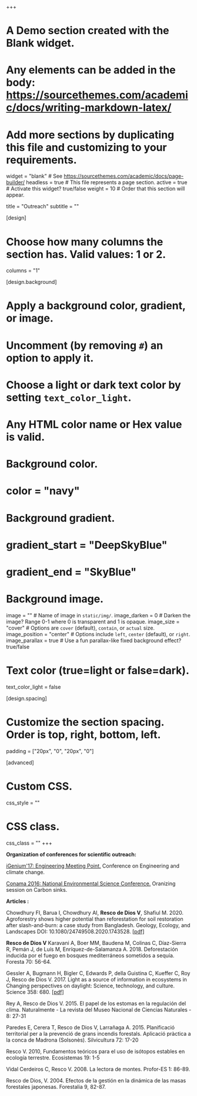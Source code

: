 +++
# A Demo section created with the Blank widget.
# Any elements can be added in the body: https://sourcethemes.com/academic/docs/writing-markdown-latex/
# Add more sections by duplicating this file and customizing to your requirements.

widget = "blank"  # See https://sourcethemes.com/academic/docs/page-builder/
headless = true  # This file represents a page section.
active = true  # Activate this widget? true/false
weight = 10  # Order that this section will appear.

title = "Outreach"
subtitle = ""

[design]
  # Choose how many columns the section has. Valid values: 1 or 2.
  columns = "1"

[design.background]
  # Apply a background color, gradient, or image.
  #   Uncomment (by removing `#`) an option to apply it.
  #   Choose a light or dark text color by setting `text_color_light`.
  #   Any HTML color name or Hex value is valid.

  # Background color.
  # color = "navy"
  
  # Background gradient.
  # gradient_start = "DeepSkyBlue"
  # gradient_end = "SkyBlue"
  
  # Background image.
  image = ""  # Name of image in `static/img/`.
  image_darken = 0  # Darken the image? Range 0-1 where 0 is transparent and 1 is opaque.
  image_size = "cover"  #  Options are `cover` (default), `contain`, or `actual` size.
  image_position = "center"  # Options include `left`, `center` (default), or `right`.
  image_parallax = true  # Use a fun parallax-like fixed background effect? true/false

  # Text color (true=light or false=dark).
  text_color_light = false

[design.spacing]
  # Customize the section spacing. Order is top, right, bottom, left.
  padding = ["20px", "0", "20px", "0"]

[advanced]
 # Custom CSS. 
 css_style = ""
 
 # CSS class.
 css_class = ""
+++

<p> <strong>Organization of conferences for scientific outreach: </strong></p>		
								
<p> <a href="http://igenium.cat/">iGenium'17: Engineering Meeting Point.</a> Conference on Engineering and climate change.</p>
<p> <a href="http://www.conama.org/web/index.php">Conama 2016: National Environmental Science Conference.</a> Oranizing session on Carbon sinks.</p>

<p><strong>Articles :</strong></p>
<p> Chowdhury FI, Barua I, Chowdhury AI, <strong>Resco de Dios V</strong>, Shafiul M. 2020. 
Agroforestry shows higher potential than reforestation for soil restoration after slash-and-burn: a case study from Bangladesh. 
Geology, Ecology, and Landscapes DOI: 10.1080/24749508.2020.1743528. 
 <a href="https://www.tandfonline.com/doi/pdf/10.1080/24749508.2020.1743528?needAccess=true"> [pdf] </a></p>

<p> <strong>Resco de Dios V</strong> Karavani A, Boer MM, Baudena M, Colinas C, Díaz-Sierra R,
Pemán J, de Luís M, Enríquez-de-Salamanza A. 2018. Deforestación inducida por el fuego en bosques 
mediterráneos sometidos a sequía. Foresta 70: 56-64. </p>

<p> Gessler A, Bugmann H, Bigler C, Edwards P, della Guistina C, Kueffer C, Roy J, Resco de Dios V. 
2017. Light as a source of information in ecosystems in Changing perspectives on daylight: Science, 
technology, and culture. Science 358: 680. <a href="http://science.sciencemag.org/content/358/6363/680.2"> [pdf] </a> </p>

<p>Rey A, Resco de Dios V. 2015. El papel de los estomas en la regulación del clima. Naturalmente - La revista del Museo Nacional de Ciencias Naturales - 8: 27-31 </p>

<p>Paredes E, Cerera T, Resco de Dios V, Larrañaga A. 2015. Planificació territorial per a la prevenció de grans incendis forestals. Aplicació pràctica a la conca de Madrona (Solsonès). Silvicultura 72: 17-20 </p>

<p>Resco V. 2010, Fundamentos teóricos para el uso de isótopos estables en ecología terrestre. Ecosistemas 19: 1-5 </p>

<p>Vidal Cerdeiros C, Resco V. 2008. La lectora de montes. Profor-ES 1: 86-89. </p>

<p>Resco de Dios, V. 2004. Efectos de la gestión en la dinámica de las masas forestales japonesas. Forestalia 9, 82-87.</p>


